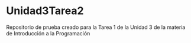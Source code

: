 # Unidad3Tarea2
Repositorio de prueba creado para la Tarea 1 de la Unidad 3 de la materia de Introducción a la Programación
